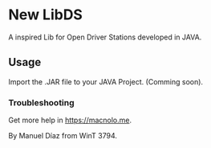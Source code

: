 # New LibDS
A inspired Lib for Open Driver Stations developed in JAVA.

## Usage
Import the .JAR file to your JAVA Project. (Comming soon).

### Troubleshooting
Get more help in https://macnolo.me.

By Manuel Díaz from WinT 3794.
